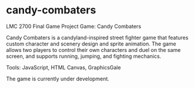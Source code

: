 # candy-combaters
LMC 2700 Final Game Project
Game: Candy Combaters

Candy Combaters is a candyland-inspired street fighter game that features custom character and scenery design and sprite animation. The game allows two players to control their own characters and duel on the same screen, and supports running, jumping, and fighting mechanics. 

Tools: JavaScript, HTML Canvas, GraphicsGale

The game is currently under development.
